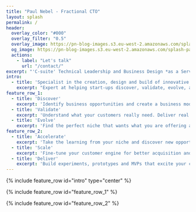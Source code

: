 ```yaml
---
title: "Paul Nebel - Fractional CTO"
layout: splash
permalink: /
header:
  overlay_color: "#000"
  overlay_filter: "0.5"
  overlay_image: https://pn-blog-images.s3.eu-west-2.amazonaws.com/splash-page/wardley-map.jpg
  og_image: https://pn-blog-images.s3.eu-west-2.amazonaws.com/splash-page/wardley-map.jpg
  actions:
    - label: "Let's talk"
      url: "/contact/"
excerpt: "'C-suite' Technical Leadership and Business Design *as a Service*"
intro: 
  - title: 'Specialist in the creation, design and build of innovative technology-led Businesses, Products & Services.'
    excerpt: "Expert at helping start-ups discover, validate, evolve, accelerate, scale and deliver:"
feature_row_1:
  - title: 'Discover'
    excerpt: 'Identify business opportunities and create a business model that is feasible, viable and sustainable.'
  - title: 'Validate'
    excerpt: 'Understand what your customers really need. Deliver real value that they can understand.'
  - title: 'Evolve'
    excerpt: 'Find the perfect niche that wants what you are offering and will help you make it even  better​.'
feature_row_2:
  - title: 'Accelerate'
    excerpt: 'Take the learning from your niche and discover new opportunities for expansion. Build the snowball.'
  - title: 'Scale'
    excerpt: 'Fine-tune your customer engine for better acquisition and retention of revenue.'
  - title: 'Deliver'
    excerpt: 'Build experiments, prototypes and MVPs that excite your customers and generate revenue.'
---
```


{% include feature_row id="intro" type="center" %}

<div class="notice">

{% include feature_row id="feature_row_1" %}

{% include feature_row id="feature_row_2" %}

</div>
